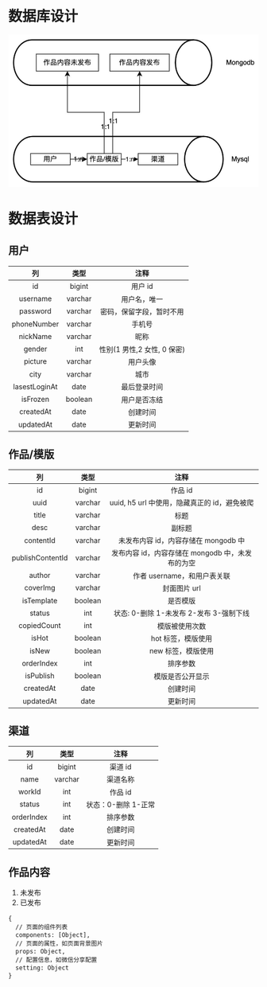 # 数据库设计
![database design](/docs/data.jpg "database")

# 数据表设计
## 用户
| 列 | 类型 | 注释 |
| :-----: | :----: | :----: |
| id | bigint | 用户 id |
| username | varchar | 用户名，唯一 |
| password | varchar | 密码，保留字段，暂时不用 |
| phoneNumber | varchar | 手机号 |
| nickName | varchar | 昵称 |
| gender | int | 性别(1 男性,2 女性, 0 保密) |
| picture | varchar | 用户头像 |
| city | varchar | 城市 |
| lasestLoginAt | date | 最后登录时间 |
| isFrozen | boolean | 用户是否冻结 |
| createdAt | date | 创建时间 |
| updatedAt | date | 更新时间 |

## 作品/模版
| 列 | 类型 | 注释 |
| :-----: | :----: | :----: |
| id | bigint | 作品 id |
| uuid | varchar | uuid, h5 url 中使用，隐藏真正的 id，避免被爬 |
| title | varchar | 标题 |
| desc | varchar | 副标题 |
| contentId | varchar | 未发布内容 id，内容存储在 mongodb 中 |
| publishContentId | varchar | 发布内容 id，内容存储在 mongodb 中，未发布的为空 |
| author | varchar | 作者 username，和用户表关联 |
| coverImg | varchar | 封面图片 url |
| isTemplate | boolean | 是否模版 |
| status | int | 状态: 0-删除 1-未发布 2-发布 3-强制下线 |
| copiedCount | int | 模版被使用次数 |
| isHot | boolean | hot 标签，模版使用 |
| isNew | boolean | new 标签，模版使用 |
| orderIndex | int | 排序参数 |
| isPublish | boolean | 模版是否公开显示 |
| createdAt | date | 创建时间 |
| updatedAt | date | 更新时间 |

## 渠道
| 列 | 类型 | 注释 |
| :-----: | :----: | :----: |
| id | bigint | 渠道 id |
| name | varchar | 渠道名称 |
| workId | int | 作品 id |
| status | int | 状态：0-删除 1-正常  |
| orderIndex | int | 排序参数 |
| createdAt | date | 创建时间 |
| updatedAt | date | 更新时间 |

## 作品内容
1. 未发布
2. 已发布
```
{
  // 页面的组件列表
  components: [Object],
  // 页面的属性，如页面背景图片
  props: Object,
  // 配置信息，如微信分享配置
  setting: Object
}
```
